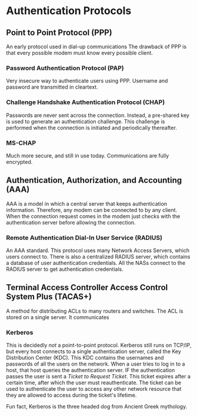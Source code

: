 # Authentication Protocols



## Point to Point Protocol (PPP)
An early protocol used in dial-up communications
The drawback of PPP is that every possible modem must know every possible client.

### Password Authentication Protocol (PAP)
Very insecure way to authenticate users using PPP.
Username and password are transmitted in cleartext.

### Challenge Handshake Authentication Protocol (CHAP)
Passwords are never sent across the connection.
Instead, a pre-shared key is used to generate an authentication challenge.
This challenge is performed when the connection is initiated and periodically thereafter.

### MS-CHAP
Much more secure, and still in use today.
Communications are fully encrypted.


## Authentication, Authorization, and Accounting (AAA)
AAA is a model in which a central server that keeps authentication information.
Therefore, any modem can be connected to by any client.
When the connection request comes in the modem just checks with the authentication server before allowing the connection.

### Remote Authentication Dial-In User Service (RADIUS)
An AAA standard.
This protocol uses many Network Access Servers, which users connect to.
There is also a centralized RADIUS server, which contains a database of user authentication credentials.
All the NASs connect to the RADIUS server to get authentication credentials.


## Terminal Access Controller Access Control System Plus (TACAS+)
A method for distributing ACLs to many routers and switches.
The ACL is stored on a single server.
It communicates

### Kerberos
This is decidedly _not_ a point-to-point protocol.
Kerberos still runs on TCP/IP, but every host connects to a single authentication server, called the Key Distribution Center (KDC).
This KDC contains the usernames and passwords of all the users on the network.
When a user tries to log in to a host, that host queries the authentication server.
IF the authentication passes the user is sent a _Ticket to Request Ticket_.
This ticket expires after a certain time, after which the user must reauthenticate.
The ticket can be used to authenticate the user to access any other network resource that they are allowed to access during the ticket's lifetime.

Fun fact, Kerberos is the three headed dog from Ancient Greek mythology.

